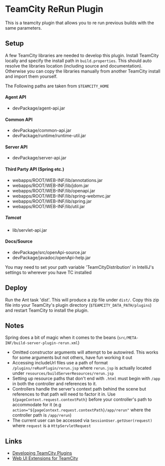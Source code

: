 TeamCity ReRun Plugin
=====================

This is a teamcity plugin that allows you to re run previous builds with the same parameters.

Setup
-----
A few TeamCity libraries are needed to develop this plugin. Install TeamCity locally and specify the install path in
`build.properties`. This should auto resolve the libraries location (including source and documentation).
Otherwise you can copy the libraries manually from another TeamCity install and import them yourself.

The Following paths are taken from `$TEAMCITY_HOME`

#### Agent API ####
* devPackage/agent-api.jar

#### Common API ####
* devPackage/common-api.jar
* devPackage/runtime/runtime-util.jar

#### Server API ####
* devPackage/server-api.jar

#### Third Party API (Spring etc.) ####
* webapps/ROOT/WEB-INF/lib/annotations.jar
* webapps/ROOT/WEB-INF/lib/jdom.jar
* webapps/ROOT/WEB-INF/lib/openapi.jar
* webapps/ROOT/WEB-INF/lib/spring-webmvc.jar
* webapps/ROOT/WEB-INF/lib/spring.jar
* webapps/ROOT/WEB-INF/lib/util.jar

##### Tomcat #####
* lib/servlet-api.jar

#### Docs/Source ####
* devPackage/src/openApi-source.jar
* devPackage/javadoc/openApi-help.jar


You may need to set your path variable 'TeamCityDistribution' in IntelliJ's settings to wherever you have TC installed

Deploy
------
Run the Ant task 'dist'. This will produce a zip file under `dist/`. Copy this zip file into your TeamCity's plugin directory
(`$TEAMCITY_DATA_PATH/plugins`) and restart TeamCity to install the plugin.


Notes
-----
Spring does a bit of magic when it comes to the beans (`src/META-INF/build-server-plugin-rerun.xml`)

* Omitted constructor arguments will attempt to be autowired. This works for some arguments but not others, have fun working it out
* Accessing includeUrl files use a path of format `/plugins/reRunPlugin/rerun.jsp` where `rerun.jsp` is actually located under
`resources/buildServerResources/rerun.jsp`
* Setting up resource paths that don't end with `.html` must begin with `/app` in both the controller and references to it.
* Controllers handle the server's context path behind the scene but references to that path will need to factor it in.
Use `${pageContext.request.contextPath}` before your controller's path to accommodate for it
(e.g `action="${pageContext.request.contextPath}/app/rerun"` where the controller path is `/app/rerun`)
* The current user can be accessed via `SessionUser.getUser(request)` where `request` is a `HttpServletRequest`


Links
-----
* [Developing TeamCity Plugins](https://confluence.jetbrains.com/display/TCD8/Developing+TeamCity+Plugins)
* [Web UI Extensions for TeamCity](https://confluence.jetbrains.com/display/TCD8/Web+UI+Extensions)